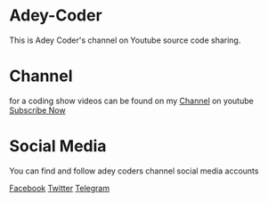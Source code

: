 # Adey-Coder

This is Adey Coder's channel on Youtube source code sharing.

# Channel

for a coding show videos can be found on my [Channel](https://www.youtube.com/channel/UCMLW2jB9h4aewOPJnESD9pw) on youtube
[Subscribe Now](https://youtube.com/channel/UCMLW2jB9h4aewOPJnESD9pw?sub_confirmation=1)

# Social Media

You can find and follow adey coders channel social media accounts

[Facebook](https://fb.me/adeycoder)
[Twitter](https://twitter.com/adey_coder)
[Telegram](https://t.me/adeycoder)
